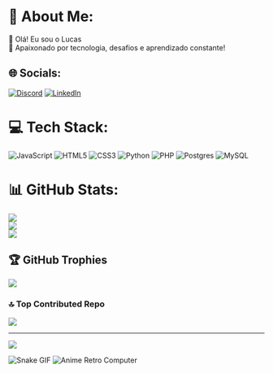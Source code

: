 # 💫 About Me:
👋 Olá! Eu sou o Lucas<br>🎯 Apaixonado por tecnologia, desafios e aprendizado constante!     


## 🌐 Socials:
[![Discord](https://img.shields.io/badge/Discord-%237289DA.svg?logo=discord&logoColor=white)](https://discord.gg/koyall) [![LinkedIn](https://img.shields.io/badge/LinkedIn-%230077B5.svg?logo=linkedin&logoColor=white)](https://linkedin.com/in/www.linkedin.com/in/lucas-silva-61345832b) 

# 💻 Tech Stack:
![JavaScript](https://img.shields.io/badge/javascript-%23323330.svg?style=for-the-badge&logo=javascript&logoColor=%23F7DF1E) ![HTML5](https://img.shields.io/badge/html5-%23E34F26.svg?style=for-the-badge&logo=html5&logoColor=white) ![CSS3](https://img.shields.io/badge/css3-%231572B6.svg?style=for-the-badge&logo=css3&logoColor=white) ![Python](https://img.shields.io/badge/python-3670A0?style=for-the-badge&logo=python&logoColor=ffdd54) ![PHP](https://img.shields.io/badge/php-%23777BB4.svg?style=for-the-badge&logo=php&logoColor=white) ![Postgres](https://img.shields.io/badge/postgres-%23316192.svg?style=for-the-badge&logo=postgresql&logoColor=white) ![MySQL](https://img.shields.io/badge/mysql-4479A1.svg?style=for-the-badge&logo=mysql&logoColor=white)
# 📊 GitHub Stats:
![](https://github-readme-stats.vercel.app/api?username=K0yall&theme=shadow_green&hide_border=false&include_all_commits=false&count_private=false)<br/>
![](https://github-readme-streak-stats.herokuapp.com/?user=K0yall&theme=shadow_green&hide_border=false)<br/>
![](https://github-readme-stats.vercel.app/api/top-langs/?username=K0yall&theme=shadow_green&hide_border=false&include_all_commits=false&count_private=false&layout=compact)

## 🏆 GitHub Trophies
![](https://github-profile-trophy.vercel.app/?username=K0yall&theme=shadow_green&no-frame=true&no-bg=true&margin-w=4)

### 🔝 Top Contributed Repo
![](https://github-contributor-stats.vercel.app/api?username=K0yall&limit=5&theme=dark&combine_all_yearly_contributions=true)

---
[![](https://visitcount.itsvg.in/api?id=K0yall&icon=10&color=3)](https://visitcount.itsvg.in)

![Snake GIF](https://github.com/K0yall/k0yall/raw/output/dist/snake.gif)
![Anime Retro Computer](https://media.tenor.com/images/49a98dfdb8c9945b7cc44a9a75f0d93a/tenor.gif)
